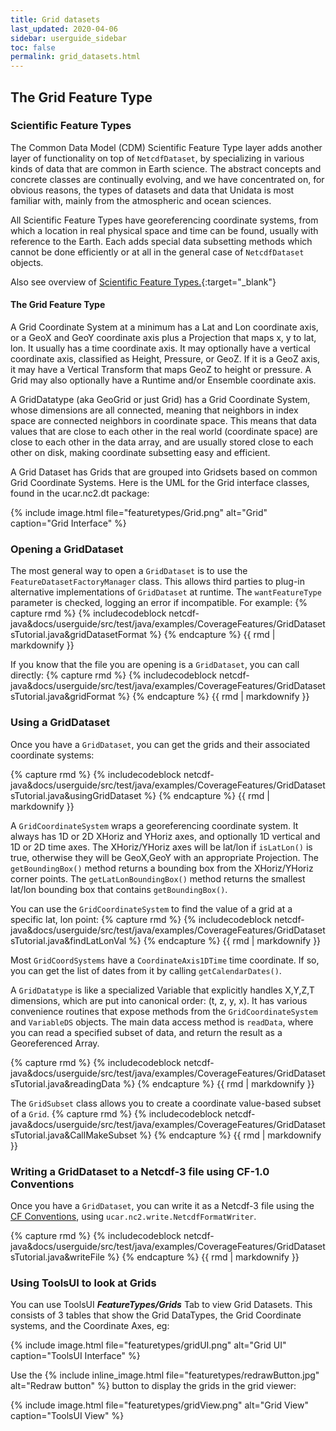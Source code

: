 ```yaml
---
title: Grid datasets
last_updated: 2020-04-06
sidebar: userguide_sidebar
toc: false
permalink: grid_datasets.html
---
```

## The Grid Feature Type

### Scientific Feature Types
The Common Data Model (CDM) Scientific Feature Type layer adds another layer of functionality on top of `NetcdfDataset`, by specializing in various kinds of data that are common in Earth science. The abstract concepts and concrete classes are continually evolving, and we have concentrated on, for obvious reasons, the types of datasets and data that Unidata is most familiar with, mainly from the atmospheric and ocean sciences.

All Scientific Feature Types have georeferencing coordinate systems, from which a location in real physical space and time can be found, usually with reference to the Earth. Each adds special data subsetting methods which cannot be done efficiently or at all in the general case of `NetcdfDataset` objects.

Also see overview of 
[Scientific Feature Types.](https://www.unidata.ucar.edu/software/netcdf-java/v4.6/reference/FeatureDatasets/Overview.html){:target="_blank"}

#### The Grid Feature Type
A Grid Coordinate System at a minimum has a Lat and Lon coordinate axis, or a GeoX and GeoY coordinate axis plus a Projection that maps x, y to lat, lon. It usually has a time coordinate axis. It may optionally have a vertical coordinate axis, classified as Height, Pressure, or GeoZ. If it is a GeoZ axis, it may have a Vertical Transform that maps GeoZ to height or pressure. A Grid may also optionally have a Runtime and/or Ensemble coordinate axis.

A GridDatatype (aka GeoGrid or just Grid) has a Grid Coordinate System, whose dimensions are all connected, meaning that neighbors in index space are connected neighbors in coordinate space. This means that data values that are close to each other in the real world (coordinate space) are close to each other in the data array, and are usually stored close to each other on disk, making coordinate subsetting easy and efficient.

A Grid Dataset has Grids that are grouped into Gridsets based on common Grid Coordinate Systems. Here is the UML for the Grid interface classes, found in the ucar.nc2.dt package:

{% include image.html file="featuretypes/Grid.png" alt="Grid" caption="Grid Interface" %}

### Opening a GridDataset

The most general way to open a `GridDataset` is to use the `FeatureDatasetFactoryManager` class. This allows third parties to plug-in alternative implementations of `GridDataset` at runtime. The `wantFeatureType` parameter is checked, logging an error if incompatible. For example:
{% capture rmd %}
{% includecodeblock netcdf-java&docs/userguide/src/test/java/examples/CoverageFeatures/GridDatasetsTutorial.java&gridDatasetFormat %}
{% endcapture %}
{{ rmd | markdownify }}

  
If you know that the file you are opening is a `GridDataset`, you can call directly:
{% capture rmd %}
{% includecodeblock netcdf-java&docs/userguide/src/test/java/examples/CoverageFeatures/GridDatasetsTutorial.java&gridFormat %}
{% endcapture %}
{{ rmd | markdownify }}

### Using a GridDataset

Once you have a `GridDataset`, you can get the grids and their associated coordinate systems:

{% capture rmd %}
{% includecodeblock netcdf-java&docs/userguide/src/test/java/examples/CoverageFeatures/GridDatasetsTutorial.java&usingGridDataset %}
{% endcapture %}
{{ rmd | markdownify }}
 
A `GridCoordinateSystem` wraps a georeferencing coordinate system. It always has 1D or 2D XHoriz and YHoriz axes, and optionally 1D vertical and 1D or 2D time axes. The XHoriz/YHoriz axes will be lat/lon if `isLatLon()` is true, otherwise they will be GeoX,GeoY with an appropriate Projection. The `getBoundingBox()` method returns a bounding box from the XHoriz/YHoriz corner points. The `getLatLonBoundingBox()` method returns the smallest lat/lon bounding box that contains `getBoundingBox()`.

You can use the `GridCoordinateSystem` to find the value of a grid at a specific lat, lon point:
{% capture rmd %}
{% includecodeblock netcdf-java&docs/userguide/src/test/java/examples/CoverageFeatures/GridDatasetsTutorial.java&findLatLonVal %}
{% endcapture %}
{{ rmd | markdownify }}
   
Most `GridCoordSystems` have a `CoordinateAxis1DTime` time coordinate. If so, you can get the list of dates from it by calling `getCalendarDates()`.

A `GridDatatype` is like a specialized Variable that explicitly handles X,Y,Z,T dimensions, which are put into canonical order: (t, z, y, x). It has various convenience routines that expose methods from the `GridCoordinateSystem` and `VariableDS` objects. The main data access method is `readData`,  where you can read a specified subset of data, and return the result as a Georeferenced Array.

{% capture rmd %}
{% includecodeblock netcdf-java&docs/userguide/src/test/java/examples/CoverageFeatures/GridDatasetsTutorial.java&readingData %}
{% endcapture %}
{{ rmd | markdownify }}

The `GridSubset` class allows you to create a coordinate value-based subset of a `Grid`.
{% capture rmd %}
{% includecodeblock netcdf-java&docs/userguide/src/test/java/examples/CoverageFeatures/GridDatasetsTutorial.java&CallMakeSubset %}
{% endcapture %}
{{ rmd | markdownify }}

### Writing a GridDataset to a Netcdf-3 file using CF-1.0 Conventions

Once you have a `GridDataset`, you can write it as a Netcdf-3 file using the <a href="http://cfconventions.org/" target="_blank">CF Conventions</a>, using `ucar.nc2.write.NetcdfFormatWriter`.

{% capture rmd %}
{% includecodeblock netcdf-java&docs/userguide/src/test/java/examples/CoverageFeatures/GridDatasetsTutorial.java&writeFile %}
{% endcapture %}
{{ rmd | markdownify }}
          
### Using ToolsUI to look at Grids

You can use ToolsUI <b>_FeatureTypes/Grids_</b> Tab to view Grid Datasets. This consists of 3 tables that show the Grid DataTypes, the Grid Coordinate systems, and the Coordinate Axes, eg:

{% include image.html file="featuretypes/gridUI.png" alt="Grid UI" caption="ToolsUI Interface" %}

Use the {% include inline_image.html file="featuretypes/redrawButton.jpg" alt="Redraw button" %}  button to display the grids in the grid viewer:

{% include image.html file="featuretypes/gridView.png" alt="Grid View" caption="ToolsUI View" %}

